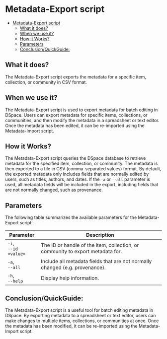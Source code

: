 # Metadata-Export script
<!-- TOC -->
* [Metadata-Export script](#metadata-export-script)
  * [What it does?](#what-it-does)
  * [When we use it?](#when-we-use-it)
  * [How it Works?](#how-it-works)
  * [Parameters](#parameters)
  * [Conclusion/QuickGuide:](#conclusionquickguide)
<!-- TOC -->
## What it does?

The Metadata-Export script exports the metadata for a specific item, collection, or community in CSV format.

## When we use it?

The Metadata-Export script is used to export metadata for batch editing in DSpace. Users can export metadata for
specific items, collections, or communities, and then modify the metadata in a spreadsheet or text editor. Once the
metadata has been edited, it can be re-imported using the Metadata-Import script.

## How it Works?

The Metadata-Export script queries the DSpace database to retrieve metadata for the specified item, collection, or
community. The metadata is then exported to a file in CSV (comma-separated values) format. By default, the exported
metadata only includes fields that are normally edited by users, such as titles, authors, and dates. If the `-a`
or `--all` parameter is used, all metadata fields will be included in the export, including fields that are not normally
changed, such as provenance.

## Parameters

The following table summarizes the available parameters for the Metadata-Export script:

| Parameter                 | Description                                                                    |
|---------------------------|--------------------------------------------------------------------------------|
| `-i`, <br/>`--id <value>` | The ID or handle of the item, collection, or community to export metadata for. |
| `-a`, <br/>`--all`        | Include all metadata fields that are not normally changed (e.g. provenance).   |
| `-h`, <br/>`--help`       | Display help information.                                                      |

## Conclusion/QuickGuide:

The Metadata-Export script is a useful tool for batch editing metadata in DSpace. By exporting metadata to a spreadsheet
or text editor, users can make changes to multiple items, collections, or communities at once. Once the metadata has
been modified, it can be re-imported using the Metadata-Import script.

